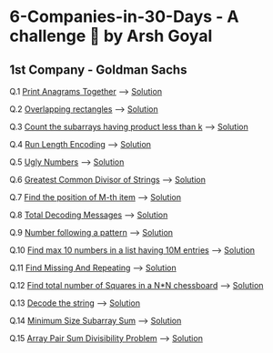 # 6-Companies-in-30-Days - A challenge 💪 by Arsh Goyal

## 1st Company - Goldman Sachs
Q.1 [Print Anagrams Together](https://practice.geeksforgeeks.org/problems/print-anagrams-together/1/)
--> [Solution](#)

Q.2 [Overlapping rectangles](https://practice.geeksforgeeks.org/problems/overlapping-rectangles1924/1/)
--> [Solution](#)

Q.3 [Count the subarrays having product less than k](https://practice.geeksforgeeks.org/problems/count-the-subarrays-having-product-less-than-k1708/1/)
--> [Solution](#)

Q.4 [Run Length Encoding](https://practice.geeksforgeeks.org/problems/run-length-encoding/1/)
--> [Solution](#)

Q.5 [Ugly Numbers](https://leetcode.com/problems/ugly-number/)
--> [Solution](#)

Q.6 [Greatest Common Divisor of Strings](https://leetcode.com/problems/greatest-common-divisor-of-strings/)
--> [Solution](#)

Q.7 [Find the position of M-th item](https://practice.geeksforgeeks.org/problems/find-the-position-of-m-th-item1723/1)
--> [Solution](#)

Q.8 [Total Decoding Messages](https://practice.geeksforgeeks.org/problems/total-decoding-messages1235/1/)
--> [Solution](#)

Q.9 [Number following a pattern](https://practice.geeksforgeeks.org/problems/number-following-a-pattern3126/1)
--> [Solution](#)

Q.10 [Find max 10 numbers in a list having 10M entries](#)
--> [Solution](#)

Q.11 [Find Missing And Repeating](https://practice.geeksforgeeks.org/problems/find-missing-and-repeating2512/1/)
--> [Solution](#)

Q.12 [Find total number of Squares in a N*N chessboard](#)
--> [Solution](#)

Q.13 [Decode the string](https://practice.geeksforgeeks.org/problems/decode-the-string2444/1)
--> [Solution](#)

Q.14 [Minimum Size Subarray Sum](https://leetcode.com/problems/minimum-size-subarray-sum/)
--> [Solution](#)

Q.15 [Array Pair Sum Divisibility Problem](https://practice.geeksforgeeks.org/problems/array-pair-sum-divisibility-problem3257/1)
--> [Solution](#)
